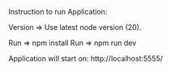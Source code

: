 Instruction to run Application:

Version => Use latest node version (20).

Run => npm install
Run => npm run dev

Application will start on: http://localhost:5555/
